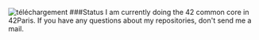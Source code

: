 ![téléchargement](https://github.com/user-attachments/assets/f118c415-8bb3-4d3b-a687-4c05bf2a7ad3)
###Status
I am currently doing the 42 common core in 42Paris.
If you have any questions about my repositories, don't send me a mail.
<!---
hadubois/hadubois is a ✨ special ✨ repository because its `README.md` (this file) appears on your GitHub profile.
You can click the Preview link to take a look at your changes.
--->
